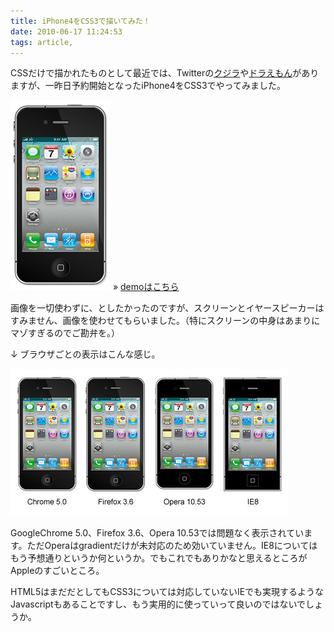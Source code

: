 ```yaml
---
title: iPhone4をCSS3で描いてみた！
date: 2010-06-17 11:24:53
tags: article,
---
```

CSSだけで描かれたものとして最近では、Twitterの<a href="http://www.subcide.com/experiments/fail-whale/">クジラ</a>や<a href="http://shopdd.blog51.fc2.com/blog-entry-932.html">ドラえもん</a>がありますが、一昨日予約開始となったiPhone4をCSS3でやってみました。

<!--more-->

<a href="/demo/iphone4/" target="_blank"><img src="/img/2010/06/iphone4_s.jpg" alt="" title="iphone4_s" width="160" height="304" class="alignnone size-full wp-image-885" /></a>
&raquo; <a href="/demo/iphone4/" target="_blank">demoはこちら</a>

画像を一切使わずに、としたかったのですが、スクリーンとイヤースピーカーはすみません、画像を使わせてもらいました。（特にスクリーンの中身はあまりにマゾすぎるのでご勘弁を。）

↓ ブラウザごとの表示はこんな感じ。

<img src="/img/2010/06/iphone4_browser.jpg" alt="" title="iphone4_browser" width="445" height="235" class="alignnone size-full wp-image-899" />

GoogleChrome 5.0、Firefox 3.6、Opera 10.53では問題なく表示されています。ただOperaはgradientだけが未対応のため効いていません。IE8についてはもう予想通りというか何というか。でもこれでもありかなと思えるところがAppleのすごいところ。

HTML5はまだだとしてもCSS3については対応していないIEでも実現するようなJavascriptもあることですし、もう実用的に使っていって良いのではないでしょうか。